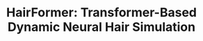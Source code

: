 ---
title: "HairFormer: Transformer-Based Dynamic Neural Hair Simulation"
collection: publications
# permalink: '#'
venue: 'ArXiV preprint'
paperurl: 'https://arxiv.org/abs/2507.12600/'
authors: 'Joy Xiaoji Zhang, <b>Jingsen Zhu</b>, Hanyu Chen, Steve Marschner' 
---